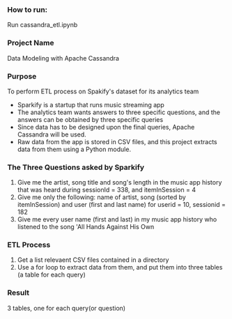 ### How to run:
Run cassandra_etl.ipynb

### Project Name
Data Modeling with Apache Cassandra

### Purpose
To perform ETL process on Spakify's dataset for its analytics team
* Sparkify is a startup that runs music streaming app
* The analytics team wants answers to three specific questions,
  and the answers can be obtained by three specific queries
* Since data has to be designed upon the final queries,
  Apache Cassandra will be used.
* Raw data from the app is stored in CSV files, and this project
  extracts data from them using a Python module.
  
### The Three Questions asked by Sparkify
1. Give me the artist, song title and song's length in the music app history
   that was heard during sessionId = 338, and itemInSession = 4
2. Give me only the following: name of artist, song (sorted by itemInSession)
   and user (first and last name) for userid = 10, sessionid = 182
3. Give me every user name (first and last) in my music app history
   who listened to the song 'All Hands Against His Own

### ETL Process
1. Get a list relevaent CSV files contained in a directory
2. Use a for loop to extract data from them, and put them into three tables
   (a table for each query)

### Result
3 tables, one for each query(or question)